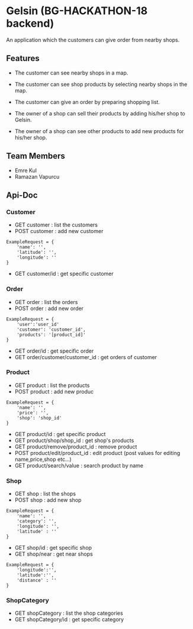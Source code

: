 # Gelsin (BG-HACKATHON-18 backend)
An application which the customers can give order from nearby shops.

## Features
* The customer can see nearby shops in a map.
* The customer can see shop products by selecting nearby shops in the map.
* The customer can give an order by preparing shopping list.

* The owner of a shop can sell their products by adding his/her shop to Gelsin.
* The owner of a shop can see other products to add new products for his/her shop. 

## Team Members
* Emre Kul
* Ramazan Vapurcu

## Api-Doc
### Customer
* GET customer : list the customers
* POST customer : add new customer
``` 
ExampleRequest = {
    'name': '',
    'latitude': '',
    'longitude': ''
}
```
* GET customer/id : get specific customer
### Order
* GET order : list the orders
* POST order : add new order
```
ExampleRequest = {
    'user':'user_id'
    'customer': 'customer_id',
    'products': '[product_id]'
}
```
* GET order/id : get specific order
* GET order/customer/customer_id : get orders of customer
### Product
* GET product : list the products
* POST product : add new produc
```
ExampleRequest = {
    'name': '',
    'price': '',
    'shop': 'shop_id'
}
```
* GET product/id : get specific product
* GET product/shop/shop_id : get shop's products
* GET product/remove/product_id : remove product
* POST product/edit/product_id : edit product (post values for editing name,price,shop etc...)
* GET product/search/value : search product by name
### Shop 
* GET shop : list the shops
* POST shop : add new shop
```
ExampleRequest = {
    'name': '',
    'category': '',
    'longitude': '',
    'latitude' : ''
}
```
* GET shop/id : get specific shop
* GET shop/near : get near shops
```
ExampleRequest = {
    'longitude':'',
    'latitude':'',
    'distance' : ''
}
```
### ShopCategory 
* GET shopCategory : list the shop categories
* GET shopCategory/id : get specific category
